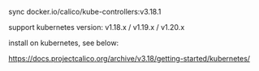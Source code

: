 sync docker.io/calico/kube-controllers:v3.18.1

support kubernetes version: v1.18.x / v1.19.x / v1.20.x

install on kubernetes, see below:

https://docs.projectcalico.org/archive/v3.18/getting-started/kubernetes/
